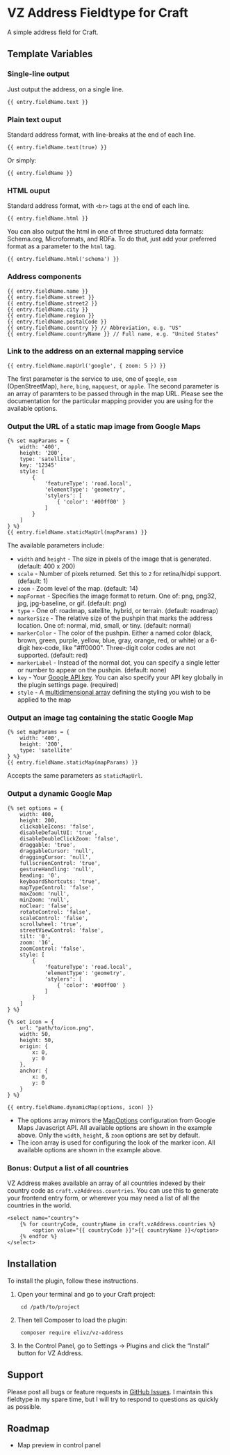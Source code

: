 VZ Address Fieldtype for Craft
==============================

A simple address field for Craft.


Template Variables
------------------

### Single-line output

Just output the address, on a single line.

    {{ entry.fieldName.text }}

### Plain text ouput

Standard address format, with line-breaks at the end of each line.

    {{ entry.fieldName.text(true) }}

Or simply:

    {{ entry.fieldName }}

### HTML ouput

Standard address format, with `<br>` tags at the end of each line.

    {{ entry.fieldName.html }}

You can also output the html in one of three structured data formats: Schema.org, Microformats, and RDFa. To do that, just add your preferred format as a parameter to the `html` tag.

    {{ entry.fieldName.html('schema') }}

### Address components

    {{ entry.fieldName.name }}
    {{ entry.fieldName.street }}
    {{ entry.fieldName.street2 }}
    {{ entry.fieldName.city }}
    {{ entry.fieldName.region }}
    {{ entry.fieldName.postalCode }}
    {{ entry.fieldName.country }} // Abbreviation, e.g. "US"
    {{ entry.fieldName.countryName }} // Full name, e.g. "United States"

### Link to the address on an external mapping service

    {{ entry.fieldName.mapUrl('google', { zoom: 5 }) }}

The first parameter is the service to use, one of `google`, `osm` (OpenStreetMap), `here`, `bing`, `mapquest`, or `apple`. The second parameter is an array of paramters to be passed through in the map URL. Please see the documentation for the particular mapping provider you are using for the available options.

### Output the URL of a static map image from Google Maps

    {% set mapParams = {
        width: '400',
        height: '200',
        type: 'satellite',
        key: '12345'
        style: [
            {
                'featureType': 'road.local',
                'elementType': 'geometry',
                'stylers': [
                    { 'color': '#00ff00' }
                ]
            }
        ]
    } %}
    {{ entry.fieldName.staticMapUrl(mapParams) }}

The available parameters include:

* `width` and `height` - The size in pixels of the image that is generated. (default: 400 x 200)
* `scale` - Number of pixels returned. Set this to `2` for retina/hidpi support. (default: 1)
* `zoom` - Zoom level of the map. (default: 14)
* `mapFormat` - Specifies the image format to return. One of: png, png32, jpg, jpg-baseline, or gif. (default: png)
* `type` - One of: roadmap, satellite, hybrid, or terrain. (default: roadmap)
* `markerSize` - The relative size of the pushpin that marks the address location. One of: normal, mid, small, or tiny. (default: normal)
* `markerColor` - The color of the pushpin. Either a named color (black, brown, green, purple, yellow, blue, gray, orange, red, or white) or a 6-digit hex-code, like "#ff0000". Three-digit color codes are not supported. (default: red)
* `markerLabel` - Instead of the normal dot, you can specify a single letter or number to appear on the pushpin. (default: none)
* `key` - Your [Google API key](https://developers.google.com/maps/documentation/static-maps/get-api-key). You can also specify your API key globally in the plugin settings page. (required)
* `style` - A [multidimensional array](https://developers.google.com/maps/documentation/javascript/styling) defining the styling you wish to be applied to the map 

### Output an image tag containing the static Google Map

    {% set mapParams = {
        width: '400',
        height: '200',
        type: 'satellite'
    } %}
    {{ entry.fieldName.staticMap(mapParams) }}

Accepts the same parameters as `staticMapUrl`.

### Output a dynamic Google Map

    {% set options = {
        width: 400,
        height: 200,
        clickableIcons: 'false',
        disableDefaultUI: 'true',
        disableDoubleClickZoom: 'false',
        draggable: 'true',
        draggableCursor: 'null',
        draggingCursor: 'null',
        fullscreenControl: 'true',
        gestureHandling: 'null',
        heading: '0',
        keyboardShortcuts: 'true',
        mapTypeControl: 'false',
        maxZoom: 'null',
        minZoom: 'null',
        noClear: 'false',
        rotateControl: 'false',
        scaleControl: 'false',
        scrollwheel: 'true',
        streetViewControl: 'false',
        tilt: '0',
        zoom: '16',
        zoomControl: 'false',
        style: [
            {
                'featureType': 'road.local',
                'elementType': 'geometry',
                'stylers': [
                    { 'color': '#00ff00' }
                ]
            }
        ]
    } %}

    {% set icon = {
        url: "path/to/icon.png",
        width: 50,
        height: 50,
        origin: {
            x: 0,
            y: 0
        },
        anchor: {
            x: 0,
            y: 0
        }
    } %}

    {{ entry.fieldName.dynamicMap(options, icon) }}

* The options array mirrors the [MapOptions](https://developers.google.com/maps/documentation/javascript/3.exp/reference#MapOptions) configuration from Google Maps Javascript API. All available options are shown in the example above. Only the `width`, `height`, & `zoom` options are set by default.
* The icon array is used for configuring the look of the marker icon. All available options are shown in the example above.

### Bonus: Output a list of all countries

VZ Address makes available an array of all countries indexed by their country code as `craft.vzAddress.countries`. You can use this to generate your frontend entry form, or wherever you may need a list of all the countries in the world.

    <select name="country">
        {% for countryCode, countryName in craft.vzAddress.countries %}
            <option value="{{ countryCode }}">{{ countryName }}</option>
        {% endfor %}
    </select>

Installation
------------

To install the plugin, follow these instructions.

1. Open your terminal and go to your Craft project:

        cd /path/to/project

2. Then tell Composer to load the plugin:

        composer require elivz/vz-address

3. In the Control Panel, go to Settings → Plugins and click the “Install” button for VZ Address.

Support
-------

Please post all bugs or feature requests in [GitHub Issues](https://github.com/elivz/VzAddress-Craft/issues). I maintain this fieldtype in my spare time, but I will try to respond to questions as quickly as possible.

Roadmap
-------

* Map preview in control panel
